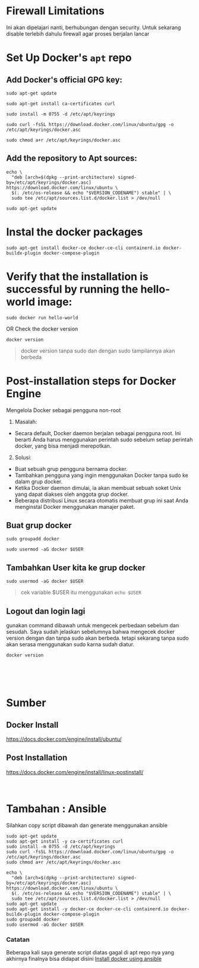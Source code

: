 # Firewall Limitations

Ini akan dipelajari nanti, berhubungan dengan security. Untuk sekarang disable terlebih dahulu firewall agar proses berjalan lancar

# Set Up Docker's `apt` repo

## Add Docker's official GPG key:
```
sudo apt-get update
```
```
sudo apt-get install ca-certificates curl
```
```
sudo install -m 0755 -d /etc/apt/keyrings
```
```
sudo curl -fsSL https://download.docker.com/linux/ubuntu/gpg -o /etc/apt/keyrings/docker.asc
```
```
sudo chmod a+r /etc/apt/keyrings/docker.asc
```
## Add the repository to Apt sources:
```
echo \
  "deb [arch=$(dpkg --print-architecture) signed-by=/etc/apt/keyrings/docker.asc] https://download.docker.com/linux/ubuntu \
  $(. /etc/os-release && echo "$VERSION_CODENAME") stable" | \
  sudo tee /etc/apt/sources.list.d/docker.list > /dev/null
```
```
sudo apt-get update
```

# Instal the docker packages

```
sudo apt-get install docker-ce docker-ce-cli containerd.io docker-buildx-plugin docker-compose-plugin
```

# Verify that the installation is successful by running the hello-world image:
```
sudo docker run hello-world
```
OR
Check the docker version
```
docker version
```
> docker version tanpa sudo dan dengan sudo tampilannya akan berbeda
# Post-installation steps for Docker Engine

Mengelola Docker sebagai pengguna non-root

1. Masalah: 
- Secara default, Docker daemon berjalan sebagai pengguna root. Ini berarti Anda harus menggunakan perintah sudo sebelum setiap perintah docker, yang bisa menjadi merepotkan.
2. Solusi:
- Buat sebuah grup pengguna bernama docker.
- Tambahkan pengguna yang ingin menggunakan Docker tanpa sudo ke dalam grup docker.
- Ketika Docker daemon dimulai, ia akan membuat sebuah soket Unix yang dapat diakses oleh anggota grup docker.
- Beberapa distribusi Linux secara otomatis membuat grup ini saat Anda menginstal Docker menggunakan manajer paket.

## Buat grup docker
```
sudo groupadd docker
```

```
sudo usermod -aG docker $USER
```

## Tambahkan User kita ke grup docker
```
sudo usermod -aG docker $USER
```
> cek variable $USER itu menggunakan `echo $USER`

## Logout dan login lagi

gunakan command dibawah untuk mengecek perbedaan sebelum dan sesudah. Saya sudah jelaskan sebelumnya bahwa mengecek docker version dengan dan tanpa sudo akan berbeda. tetapi sekarang tanpa sudo akan serasa menggunakan sudo karna sudah diatur.
```
docker version
```
<br>
<br>
<br>

# Sumber 
## Docker Install
https://docs.docker.com/engine/install/ubuntu/

## Post Installation
https://docs.docker.com/engine/install/linux-postinstall/
<br>
<br>
<br>
# Tambahan : Ansible

Silahkan copy script dibawah dan generate menggunakan ansible

```
sudo apt-get update
sudo apt-get install -y ca-certificates curl
sudo install -m 0755 -d /etc/apt/keyrings
sudo curl -fsSL https://download.docker.com/linux/ubuntu/gpg -o /etc/apt/keyrings/docker.asc
sudo chmod a+r /etc/apt/keyrings/docker.asc

echo \
  "deb [arch=$(dpkg --print-architecture) signed-by=/etc/apt/keyrings/docker.asc] https://download.docker.com/linux/ubuntu \
  $(. /etc/os-release && echo "$VERSION_CODENAME") stable" | \
  sudo tee /etc/apt/sources.list.d/docker.list > /dev/null
sudo apt-get update
sudo apt-get install -y docker-ce docker-ce-cli containerd.io docker-buildx-plugin docker-compose-plugin
sudo groupadd docker
sudo usermod -aG docker $USER
```

### Catatan

Beberapa kali saya generate script diatas gagal di apt repo nya yang akhirnya finalnya bisa didapat disini
[Install docker using ansible](https://github.com/DitoIhkam/devops-basic/blob/main/docker/installation/source/docker_install_ansible.yml)
